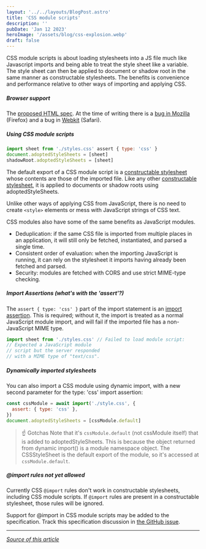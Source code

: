 ```yaml
---
layout: '../../layouts/BlogPost.astro'
title: 'CSS module scripts'
description: ''
pubDate: 'Jan 12 2023'
heroImage: '/assets/blog/css-explosion.webp'
draft: false
---
```


CSS module scripts is about loading stylesheets into a JS file much like Javascript imports and being able to treat the style sheet like a variable. The style sheet can then be applied to document or shadow root in the same manner as constructable stylesheets.
The benefits is convenience and performance relative to other ways of importing and applying CSS.

##### Browser support

The [proposed HTML spec](https://html.spec.whatwg.org/multipage/webappapis.html#creating-a-css-module-script).
At the time of writing there is a [bug in Mozilla](https://bugzilla.mozilla.org/show_bug.cgi?id=1720570) (Firefox) and a bug in [Webkit](https://bugs.webkit.org/show_bug.cgi?id=227967) (Safari).

##### Using CSS module scripts

```javascript
import sheet from './styles.css' assert { type: 'css' }
document.adoptedStyleSheets = [sheet]
shadowRoot.adoptedStyleSheets = [sheet]
```

The default export of a CSS module script is a [constructable stylesheet](https://web.dev/constructable-stylesheets/) whose contents are those of the imported file. Like any other [constructable stylesheet](https://wicg.github.io/construct-stylesheets/#using-constructed-stylesheets), it is applied to documents or shadow roots using adoptedStyleSheets.

Unlike other ways of applying CSS from JavaScript, there is no need to create `<style>` elements or mess with JavaScript strings of CSS text.

CSS modules also have some of the same benefits as JavaScript modules.

- Deduplication: if the same CSS file is imported from multiple places in an application, it will still only be fetched, instantiated, and parsed a single time.
- Consistent order of evaluation: when the importing JavaScript is running, it can rely on the stylesheet it imports having already been fetched and parsed.
- Security: modules are fetched with CORS and use strict MIME-type checking.

##### Import Assertions (what's with the 'assert'?)

The `assert { type: 'css' }` part of the import statement is an [import assertion](https://v8.dev/features/import-assertions). This is required; without it, the import is treated as a normal JavaScript module import, and will fail if the imported file has a non-JavaScript MIME type.

```javascript
import sheet from './styles.css' // Failed to load module script:
// Expected a JavaScript module
// script but the server responded
// with a MIME type of "text/css".
```

##### Dynamically imported stylesheets

You can also import a CSS module using dynamic import, with a new second parameter for the type: 'css' import assertion:

```javascript
const cssModule = await import('./style.css', {
  assert: { type: 'css' },
})
document.adoptedStyleSheets = [cssModule.default]
```

> ☝️ Gotchas
> Note that it's `cssModule.default` (not cssModule itself) that is added to adoptedStyleSheets. This is because the object returned from dynamic import() is a module namespace object. The CSSStyleSheet is the default export of the module, so it's accessed at `cssModule.default`.

##### @import rules not yet allowed

Currently CSS `@import` rules don't work in constructable stylesheets, including CSS module scripts. If `@import` rules are present in a constructable stylesheet, those rules will be ignored.

Support for @import in CSS module scripts may be added to the specification. Track this specification discussion in [the GitHub issue](https://github.com/WICG/webcomponents/issues/870).

---

_[Source of this article](https://web.dev/css-module-scripts/)_
